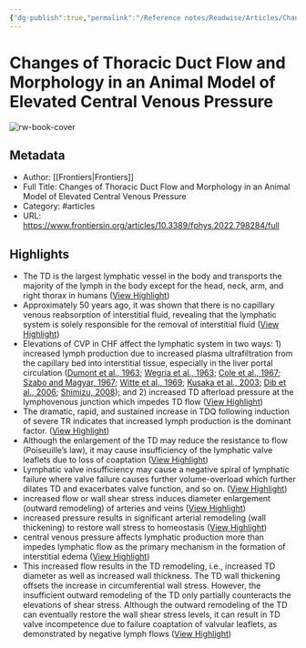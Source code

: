 ```yaml
---
{"dg-publish":true,"permalink":"/Reference notes/Readwise/Articles/Changes of Thoracic Duct Flow and Morphology in an Animal Model of Elevated Central Venous Pressure/"}
---
```


# Changes of Thoracic Duct Flow and Morphology in an Animal Model of Elevated Central Venous Pressure

![rw-book-cover](https://www.frontiersin.org/files/MyHome%20Article%20Library/798284/798284_Thumb_400.jpg)

## Metadata
- Author: [[Frontiers\|Frontiers]]
- Full Title: Changes of Thoracic Duct Flow and Morphology in an Animal Model of Elevated Central Venous Pressure
- Category: #articles
- URL: https://www.frontiersin.org/articles/10.3389/fphys.2022.798284/full

## Highlights
- The TD is the largest lymphatic vessel in the body and transports the majority of the lymph in the body except for the head, neck, arm, and right thorax in humans ([View Highlight](https://read.readwise.io/read/01grh0efbdq0ntckmyk8n46wy9))
- Approximately 50 years ago, it was shown that there is no capillary venous reabsorption of interstitial fluid, revealing that the lymphatic system is solely responsible for the removal of interstitial fluid ([View Highlight](https://read.readwise.io/read/01grgzxh0b3qzwabvf8wk898qh))
- Elevations of CVP in CHF affect the lymphatic system in two ways: 1) increased lymph production due to increased plasma ultrafiltration from the capillary bed into interstitial tissue, especially in the liver portal circulation ([Dumont et al., 1963](https://www.frontiersin.org/articles/10.3389/fphys.2022.798284/full#B6); [Wegria et al., 1963](https://www.frontiersin.org/articles/10.3389/fphys.2022.798284/full#B32); [Cole et al., 1967](https://www.frontiersin.org/articles/10.3389/fphys.2022.798284/full#B3); [Szabo and Magyar, 1967](https://www.frontiersin.org/articles/10.3389/fphys.2022.798284/full#B29); [Witte et al., 1969](https://www.frontiersin.org/articles/10.3389/fphys.2022.798284/full#B33); [Kusaka et al., 2003](https://www.frontiersin.org/articles/10.3389/fphys.2022.798284/full#B15); [Dib et al., 2006](https://www.frontiersin.org/articles/10.3389/fphys.2022.798284/full#B5); [Shimizu, 2008](https://www.frontiersin.org/articles/10.3389/fphys.2022.798284/full#B27)); and 2) increased TD afterload pressure at the lymphovenous junction which impedes TD flow ([View Highlight](https://read.readwise.io/read/01grgzxz5vwe93abqv6xfcrvak))
- The dramatic, rapid, and sustained increase in TDQ following induction of severe TR indicates that increased lymph production is the dominant factor. ([View Highlight](https://read.readwise.io/read/01grh00vpz8rresbcgyd8ftp5m))
- Although the enlargement of the TD may reduce the resistance to flow (Poiseuille’s law), it may cause insufficiency of the lymphatic valve leaflets due to loss of coaptation ([View Highlight](https://read.readwise.io/read/01grh01y9q943aea6m5p0dca4v))
- Lymphatic valve insufficiency may cause a negative spiral of lymphatic failure where valve failure causes further volume-overload which further dilates TD and exacerbates valve function, and so on. ([View Highlight](https://read.readwise.io/read/01grh04y7mw40vve5fpx2kwhmv))
- increased flow or wall shear stress induces diameter enlargement (outward remodeling) of arteries and veins ([View Highlight](https://read.readwise.io/read/01grh07dqsa4bpa741e3vw5ym0))
- increased pressure results in significant arterial remodeling (wall thickening) to restore wall stress to homeostasis ([View Highlight](https://read.readwise.io/read/01grh081xe5s8fv2ymk3dv2r6k))
- central venous pressure affects lymphatic production more than impedes lymphatic flow as the primary mechanism in the formation of interstitial edema ([View Highlight](https://read.readwise.io/read/01grh0c4zenq73vxts2kj261dy))
- This increased flow results in the TD remodeling, i.e., increased TD diameter as well as increased wall thickness. The TD wall thickening offsets the increase in circumferential wall stress. However, the insufficient outward remodeling of the TD only partially counteracts the elevations of shear stress. Although the outward remodeling of the TD can eventually restore the wall shear stress levels, it can result in TD valve incompetence due to failure coaptation of valvular leaflets, as demonstrated by negative lymph flows ([View Highlight](https://read.readwise.io/read/01grh0cses3k6y7y6kxpzzv3cm))

